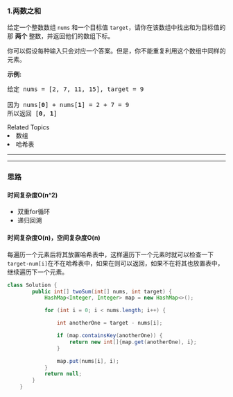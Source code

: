 ### 1.两数之和
<p>给定一个整数数组 <code>nums</code>&nbsp;和一个目标值 <code>target</code>，请你在该数组中找出和为目标值的那&nbsp;<strong>两个</strong>&nbsp;整数，并返回他们的数组下标。</p>

<p>你可以假设每种输入只会对应一个答案。但是，你不能重复利用这个数组中同样的元素。</p>

<p><strong>示例:</strong></p>

<pre>给定 nums = [2, 7, 11, 15], target = 9

因为 nums[<strong>0</strong>] + nums[<strong>1</strong>] = 2 + 7 = 9
所以返回 [<strong>0, 1</strong>]
</pre>
<div><div>Related Topics</div><div><li>数组</li><li>哈希表</li></div></div>

---
---


### 思路
#### 时间复杂度O(n^2)
- 双重for循环
- 递归回溯

#### 时间复杂度O(n)，空间复杂度O(n)
每遍历一个元素后将其放置哈希表中，这样遍历下一个元素时就可以检查一下`target-num[i]`在不在哈希表中，如果在则可以返回，如果不在将其也放置表中，继续遍历下一个元素。
``` java
class Solution {
        public int[] twoSum(int[] nums, int target) {
            HashMap<Integer, Integer> map = new HashMap<>();

            for (int i = 0; i < nums.length; i++) {

                int anotherOne = target - nums[i];

                if (map.containsKey(anotherOne)) {
                    return new int[]{map.get(anotherOne), i};
                }

                map.put(nums[i], i);
            }
            return null;
        }
    }
```


